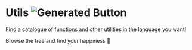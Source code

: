 # Utils ![Generated Button](https://raw.githubusercontent.com/ianisparfait/Utils/image-data/badge.svg)

Find a catalogue of functions and other utilities in the language you want!

Browse the tree and find your happiness 🤩
